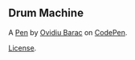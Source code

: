 Drum Machine
------------


A [Pen](https://codepen.io/ovibarac/pen/ZEoXPQB) by [Ovidiu Barac](https://codepen.io/ovibarac) on [CodePen](https://codepen.io).

[License](https://codepen.io/license/pen/ZEoXPQB).